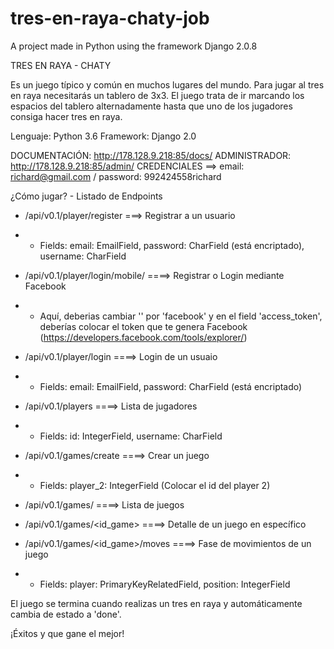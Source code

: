# tres-en-raya-chaty-job
A project made in Python using the framework Django 2.0.8

TRES EN RAYA - CHATY

Es un juego típico y común en muchos lugares del mundo.
Para jugar al tres en raya necesitarás un tablero de 3x3. El juego trata de ir marcando los espacios del tablero alternadamente hasta que uno de los jugadores consiga hacer tres en raya.

Lenguaje: Python 3.6
Framework: Django 2.0

DOCUMENTACIÓN: http://178.128.9.218:85/docs/
ADMINISTRADOR: http://178.128.9.218:85/admin/
CREDENCIALES ==> email: richard@gmail.com / password: 992424558richard


¿Cómo jugar? - Listado de Endpoints

* /api/v0.1/player/register  ===> Registrar a un usuario
- - Fields: email: EmailField, password: CharField (está encriptado), username: CharField

* /api/v0.1/player/login/mobile/<backend> ====> Registrar o Login mediante Facebook
- - Aquí, deberias cambiar '<backend>' por 'facebook' y en el field 'access_token', deberías colocar el token que te genera Facebook (https://developers.facebook.com/tools/explorer/)

*  /api/v0.1/player/login ====> Login de un usuaio
- - Fields: email: EmailField, password: CharField (está encriptado)

* /api/v0.1/players ====> Lista de jugadores
- - Fields: id: IntegerField, username: CharField

* /api/v0.1/games/create ====> Crear un juego
- - Fields: player_2: IntegerField (Colocar el id del player 2)

* /api/v0.1/games/ ====> Lista de juegos

* /api/v0.1/games/<id_game> ====> Detalle de un juego en específico

* /api/v0.1/games/<id_game>/moves ====> Fase de movimientos de un juego
- - Fields: player: PrimaryKeyRelatedField, position: IntegerField

El juego se termina cuando realizas un tres en raya y automáticamente cambia de estado a 'done'.

¡Éxitos y que gane el mejor!
